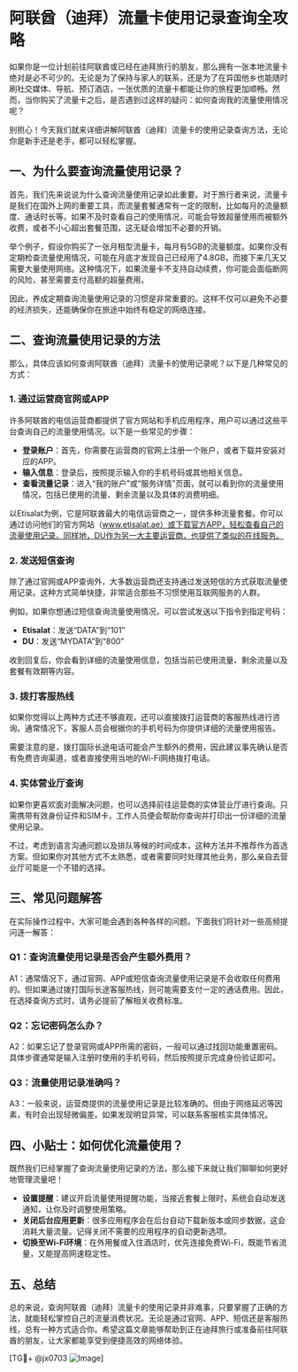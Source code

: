 # 阿联酋（迪拜）流量卡使用记录查询全攻略

如果你是一位计划前往阿联酋或已经在迪拜旅行的朋友，那么拥有一张本地流量卡绝对是必不可少的。无论是为了保持与家人的联系，还是为了在异国他乡也能随时刷社交媒体、导航、预订酒店，一张优质的流量卡都能让你的旅程更加顺畅。然而，当你购买了流量卡之后，是否遇到过这样的疑问：如何查询我的流量使用情况呢？

别担心！今天我们就来详细讲解阿联酋（迪拜）流量卡的使用记录查询方法，无论你是新手还是老手，都可以轻松掌握。

## 一、为什么要查询流量使用记录？

首先，我们先来说说为什么查询流量使用记录如此重要。对于旅行者来说，流量卡是我们在国外上网的重要工具，而流量套餐通常有一定的限制，比如每月的流量额度、通话时长等。如果不及时查看自己的使用情况，可能会导致超量使用而被额外收费，或者不小心超出套餐范围，这无疑会增加不必要的开销。

举个例子，假设你购买了一张月租型流量卡，每月有5GB的流量额度。如果你没有定期检查流量使用情况，可能在月底才发现自己已经用了4.8GB，而接下来几天又需要大量使用网络。这种情况下，如果流量卡不支持自动续费，你可能会面临断网的风险，甚至需要支付高额的超量费用。

因此，养成定期查询流量使用记录的习惯是非常重要的。这样不仅可以避免不必要的经济损失，还能确保你在旅途中始终有稳定的网络连接。

## 二、查询流量使用记录的方法

那么，具体应该如何查询阿联酋（迪拜）流量卡的使用记录呢？以下是几种常见的方式：

### 1. **通过运营商官网或APP**

许多阿联酋的电信运营商都提供了官方网站和手机应用程序，用户可以通过这些平台查询自己的流量使用情况。以下是一些常见的步骤：

- **登录账户**：首先，你需要在运营商的官网上注册一个账户，或者下载并安装对应的APP。
- **输入信息**：登录后，按照提示输入你的手机号码或其他相关信息。
- **查看流量记录**：进入“我的账户”或“服务详情”页面，就可以看到你的流量使用情况，包括已使用的流量、剩余流量以及具体的消费明细。

以Etisalat为例，它是阿联酋最大的电信运营商之一，提供多种流量套餐。你可以通过访问他们的官方网站（www.etisalat.ae）或下载官方APP，轻松查看自己的流量使用记录。同样地，DU作为另一大主要运营商，也提供了类似的在线服务。

### 2. **发送短信查询**

除了通过官网或APP查询外，大多数运营商还支持通过发送短信的方式获取流量使用记录。这种方式简单快捷，非常适合那些不习惯使用互联网服务的人群。

例如，如果你想通过短信查询流量使用情况，可以尝试发送以下指令到指定号码：

- **Etisalat**：发送“DATA”到“101”
- **DU**：发送“MYDATA”到“800”

收到回复后，你会看到详细的流量使用信息，包括当前已使用流量、剩余流量以及套餐有效期等内容。

### 3. **拨打客服热线**

如果你觉得以上两种方式还不够直观，还可以直接拨打运营商的客服热线进行咨询。通常情况下，客服人员会根据你的手机号码为你提供详细的流量使用报告。

需要注意的是，拨打国际长途电话可能会产生额外的费用，因此建议事先确认是否有免费咨询渠道，或者直接使用当地的Wi-Fi网络拨打电话。

### 4. **实体营业厅查询**

如果你更喜欢面对面解决问题，也可以选择前往运营商的实体营业厅进行查询。只需携带有效身份证件和SIM卡，工作人员便会帮助你查询并打印出一份详细的流量使用记录。

不过，考虑到语言沟通问题以及排队等候的时间成本，这种方法并不推荐作为首选方案。但如果你对其他方式不太熟悉，或者需要同时处理其他业务，那么亲自去营业厅可能是一个不错的选择。

## 三、常见问题解答

在实际操作过程中，大家可能会遇到各种各样的问题。下面我们将针对一些高频提问逐一解答：

### Q1：查询流量使用记录是否会产生额外费用？
A1：通常情况下，通过官网、APP或短信查询流量使用记录是不会收取任何费用的。但如果通过拨打国际长途客服热线，则可能需要支付一定的通话费用。因此，在选择查询方式时，请务必提前了解相关收费标准。

### Q2：忘记密码怎么办？
A2：如果忘记了登录官网或APP所需的密码，一般可以通过找回功能重置密码。具体步骤通常是输入注册时使用的手机号码，然后按照提示完成身份验证即可。

### Q3：流量使用记录准确吗？
A3：一般来说，运营商提供的流量使用记录是比较准确的。但由于网络延迟等因素，有时会出现轻微偏差。如果发现明显异常，可以联系客服核实具体情况。

## 四、小贴士：如何优化流量使用？

既然我们已经掌握了查询流量使用记录的方法，那么接下来就让我们聊聊如何更好地管理流量吧！

- **设置提醒**：建议开启流量使用提醒功能，当接近套餐上限时，系统会自动发送通知，让你及时调整使用策略。
- **关闭后台应用更新**：很多应用程序会在后台自动下载新版本或同步数据，这会消耗大量流量。记得关闭不需要的应用程序的自动更新选项。
- **切换至Wi-Fi环境**：在外用餐或入住酒店时，优先连接免费Wi-Fi，既能节省流量，又能提高网速稳定性。

## 五、总结

总的来说，查询阿联酋（迪拜）流量卡的使用记录并非难事，只要掌握了正确的方法，就能轻松掌控自己的流量消费状况。无论是通过官网、APP、短信还是客服热线，总有一种方式适合你。希望这篇文章能够帮助到正在迪拜旅行或准备前往阿联酋的朋友，让大家都能享受到便捷高效的网络体验。

[TG💪+ @jx0703 ![Image](https://github.com/user-attachments/assets/dbca1d08-cadb-493c-b0ec-ad6f7a83f270)]